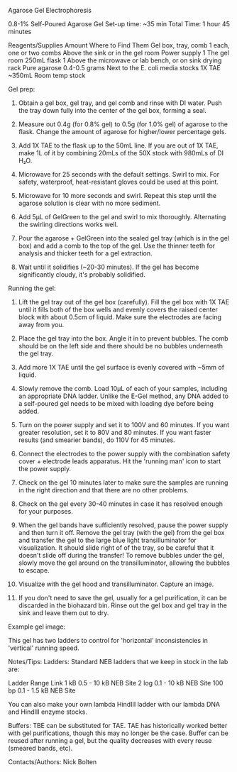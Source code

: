 Agarose Gel Electrophoresis

0.8-1% Self-Poured Agarose Gel
Set-up time: ~35 min
Total Time: 1 hour 45 minutes


Reagents/Supplies
Amount
Where to Find Them
Gel box, tray, comb
1 each, one or two combs
Above the sink or in the gel room
Power supply
1
The gel room
250mL flask
1
Above the microwave or lab bench, or on sink drying rack
Pure agarose
0.4-0.5 grams
Next to the E. coli media stocks
1X TAE
~350mL
Room temp stock


Gel prep:

1. Obtain a gel box, gel tray, and gel comb and rinse with DI water.  Push the tray down fully into the center of the gel box, forming a seal.

2. Measure out 0.4g (for 0.8% gel) to 0.5g (for 1.0% gel) of agarose to the flask.  Change the amount of agarose for higher/lower percentage gels.

3. Add 1X TAE to the flask up to the 50mL line.  If you are out of 1X TAE, make 1L of it by combining 20mLs of the 50X stock with 980mLs of DI H₂O.

4. Microwave for 25 seconds with the default settings.  Swirl to mix.  For safety, waterproof, heat-resistant gloves could be used at this point.

5. Microwave for 10 more seconds and swirl.  Repeat this step until the agarose solution is clear with no more sediment.

6. Add 5µL of GelGreen to the gel and swirl to mix thoroughly.  Alternating the swirling directions works well.

7. Pour the agarose + GelGreen into the sealed gel tray (which is in the gel box) and add a comb to the top of the gel.  Use the thinner teeth for analysis and thicker teeth for a gel extraction.

8. Wait until it solidifies (~20-30 minutes).  If the gel has become significantly cloudy, it's probably solidified.

Running the gel:

1. Lift the gel tray out of the gel box (carefully). Fill the gel box with 1X TAE until it fills both of the box wells and evenly covers the raised center block with about 0.5cm of liquid.  Make sure the electrodes are facing away from you.

2. Place the gel tray into the box.  Angle it in to prevent bubbles.  The comb should be on the left side and there should be no bubbles underneath the gel tray.

3. Add more 1X TAE until the gel surface is evenly covered with ~5mm of liquid.

4. Slowly remove the comb.  Load 10µL of each of your samples, including an appropriate DNA ladder.  Unlike the E-Gel method, any DNA added to a self-poured gel needs to be mixed with loading dye before being added.

5. Turn on the power supply and set it to 100V and 60 minutes.  If you want greater resolution, set it to 80V and 80 minutes.  If you want faster results (and smearier bands), do 110V for 45 minutes.

6. Connect the electrodes to the power supply with the combination safety cover + electrode leads apparatus.  Hit the 'running man' icon to start the power supply.

7. Check on the gel 10 minutes later to make sure the samples are running in the right direction and that there are no other problems.

8. Check on the gel every 30-40 minutes in case it has resolved enough for your purposes.

9. When the gel bands have sufficiently resolved, pause the power supply and then turn it off. Remove the gel tray (with the gel) from the gel box and transfer the gel to the large blue light transilluminator for visualization.  It should slide right of of the tray, so be careful that it doesn't slide off during the transfer!  To remove bubbles under the gel, slowly move the gel around on the transilluminator, allowing the bubbles to escape.

10. Visualize with the gel hood and transilluminator.  Capture an image.
 
11. If you don't need to save the gel, usually for a gel purification, it can be discarded in the biohazard bin.  Rinse out the gel box and gel tray in the sink and leave them out to dry.

Example gel image:

This gel has two ladders to control for 'horizontal' inconsistencies in 'vertical' running speed.

Notes/Tips:
Ladders:
Standard NEB ladders that we keep in stock in the lab are:


Ladder
Range
Link
1 kB
0.5 - 10 kB
NEB Site
2 log
0.1 - 10 kB
NEB Site
100 bp
0.1 - 1.5 kB
NEB Site


You can also make your own lambda HindIII ladder with our lambda DNA and HindIII enzyme stocks.

Buffers:
TBE can be substituted for TAE.  TAE has historically worked better with gel purifications, though this may no longer be the case.  Buffer can be reused after running a gel, but the quality decreases with every reuse (smeared bands, etc).

Contacts/Authors:
Nick Bolten
